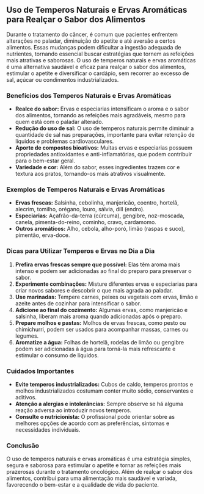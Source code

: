 ## Uso de Temperos Naturais e Ervas Aromáticas para Realçar o Sabor dos Alimentos

Durante o tratamento do câncer, é comum que pacientes enfrentem alterações no paladar, diminuição do apetite e até aversão a certos alimentos. Essas mudanças podem dificultar a ingestão adequada de nutrientes, tornando essencial buscar estratégias que tornem as refeições mais atrativas e saborosas. O uso de temperos naturais e ervas aromáticas é uma alternativa saudável e eficaz para realçar o sabor dos alimentos, estimular o apetite e diversificar o cardápio, sem recorrer ao excesso de sal, açúcar ou condimentos industrializados.

### Benefícios dos Temperos Naturais e Ervas Aromáticas

- **Realce do sabor:** Ervas e especiarias intensificam o aroma e o sabor dos alimentos, tornando as refeições mais agradáveis, mesmo para quem está com o paladar alterado.
- **Redução do uso de sal:** O uso de temperos naturais permite diminuir a quantidade de sal nas preparações, importante para evitar retenção de líquidos e problemas cardiovasculares.
- **Aporte de compostos bioativos:** Muitas ervas e especiarias possuem propriedades antioxidantes e anti-inflamatórias, que podem contribuir para o bem-estar geral.
- **Variedade e cor:** Além do sabor, esses ingredientes trazem cor e textura aos pratos, tornando-os mais atrativos visualmente.

### Exemplos de Temperos Naturais e Ervas Aromáticas

- **Ervas frescas:** Salsinha, cebolinha, manjericão, coentro, hortelã, alecrim, tomilho, orégano, louro, sálvia, dill (endro).
- **Especiarias:** Açafrão-da-terra (cúrcuma), gengibre, noz-moscada, canela, pimenta-do-reino, cominho, cravo, cardamomo.
- **Outros aromáticos:** Alho, cebola, alho-poró, limão (raspas e suco), pimentão, erva-doce.

### Dicas para Utilizar Temperos e Ervas no Dia a Dia

1. **Prefira ervas frescas sempre que possível:** Elas têm aroma mais intenso e podem ser adicionadas ao final do preparo para preservar o sabor.
2. **Experimente combinações:** Misture diferentes ervas e especiarias para criar novos sabores e descobrir o que mais agrada ao paladar.
3. **Use marinadas:** Tempere carnes, peixes ou vegetais com ervas, limão e azeite antes de cozinhar para intensificar o sabor.
4. **Adicione ao final do cozimento:** Algumas ervas, como manjericão e salsinha, liberam mais aroma quando adicionadas após o preparo.
5. **Prepare molhos e pastas:** Molhos de ervas frescas, como pesto ou chimichurri, podem ser usados para acompanhar massas, carnes ou legumes.
6. **Aromatize a água:** Folhas de hortelã, rodelas de limão ou gengibre podem ser adicionadas à água para torná-la mais refrescante e estimular o consumo de líquidos.

### Cuidados Importantes

- **Evite temperos industrializados:** Cubos de caldo, temperos prontos e molhos industrializados costumam conter muito sódio, conservantes e aditivos.
- **Atenção a alergias e intolerâncias:** Sempre observe se há alguma reação adversa ao introduzir novos temperos.
- **Consulte o nutricionista:** O profissional pode orientar sobre as melhores opções de acordo com as preferências, sintomas e necessidades individuais.

### Conclusão

O uso de temperos naturais e ervas aromáticas é uma estratégia simples, segura e saborosa para estimular o apetite e tornar as refeições mais prazerosas durante o tratamento oncológico. Além de realçar o sabor dos alimentos, contribui para uma alimentação mais saudável e variada, favorecendo o bem-estar e a qualidade de vida do paciente.